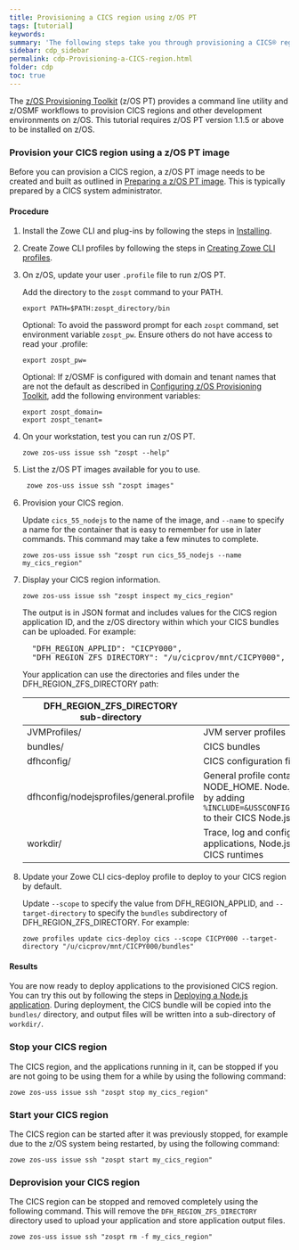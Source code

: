 ```yaml
---
title: Provisioning a CICS region using z/OS PT
tags: [tutorial]
keywords:
summary: 'The following steps take you through provisioning a CICS® region from a z/OS® Provisioning Toolkit image. You can then deploy and test applications using the CICS region.'
sidebar: cdp_sidebar
permalink: cdp-Provisioning-a-CICS-region.html
folder: cdp
toc: true
---
```


The [z/OS Provisioning Toolkit](https://developer.ibm.com/mainframe/products/zospt/) (z/OS PT) provides a command line utility and z/OSMF workflows to provision CICS regions and other development environments on z/OS. This tutorial requires z/OS PT version 1.1.5 or above to be installed on z/OS.

### Provision your CICS region using a z/OS PT image

Before you can provision a CICS region, a z/OS PT image needs to be created and built as outlined in [Preparing a z/OS PT image](cdp-Preparing-a-zOS-PT-image). This is typically prepared by a CICS system administrator.

#### Procedure

1. Install the Zowe CLI and plug-ins by following the steps in [Installing](cdp-Installing).

2. Create Zowe CLI profiles by following the steps in [Creating Zowe CLI profiles](cdp-Creating-Zowe-CLI-profiles).

3. On z/OS, update your user `.profile` file to run z/OS PT.

    Add the directory to the `zospt` command to your PATH.

    ```properties
    export PATH=$PATH:zospt_directory/bin
    ```

    Optional: To avoid the password prompt for each `zospt` command, set environment variable `zospt_pw`. Ensure others do not have access to read your .profile:

    ```properties
    export zospt_pw=
    ```

    Optional: If z/OSMF is configured with domain and tenant names that are not the default as described in [Configuring z/OS Provisioning Toolkit](https://www.ibm.com/support/knowledgecenter/en/SSXH44E_1.0.0/zospt/zospt-configuring.html), add the following environment variables:

    ```properties
    export zospt_domain=
    export zospt_tenant=
    ```

4. On your workstation, test you can run z/OS PT.

    ```console
    zowe zos-uss issue ssh "zospt --help"
    ```

5. List the z/OS PT images available for you to use.

    ```tex
     zowe zos-uss issue ssh "zospt images"
    ```

6. Provision your CICS region.

    Update `cics_55_nodejs` to the name of the image, and `--name` to specify a name for the container that is easy to remember for use in later commands. This command may take a few minutes to complete.

    ```console
    zowe zos-uss issue ssh "zospt run cics_55_nodejs --name my_cics_region"
    ```

7. Display your CICS region information.

    ```console
    zowe zos-uss issue ssh "zospt inspect my_cics_region"
    ```

    The output is in JSON format and includes values for the CICS region application ID, and the z/OS directory within which your CICS bundles can be uploaded. For example:

    <pre class="messageText">
     "DFH_REGION_APPLID": "CICPY000",
     "DFH_REGION_ZFS_DIRECTORY": "/u/cicprov/mnt/CICPY000",</pre>

    Your application can use the directories and files under the DFH_REGION_ZFS_DIRECTORY path:

    | DFH_REGION_ZFS_DIRECTORY<br>sub-directory | Usage                                                                                                                                                                                                           |
    | ----------------------------------------- | --------------------------------------------------------------------------------------------------------------------------------------------------------------------------------------------------------------- |
    | JVMProfiles/                              | JVM server profiles                                                                                                                                                                                             |
    | bundles/                                  | CICS bundles                                                                                                                                                                                                    |
    | dfhconfig/                                | CICS configuration files                                                                                                                                                                                        |
    | dfhconfig/nodejsprofiles/general.profile  | General profile containing values for WORK_DIR and NODE_HOME. Node.js application should include this by adding `%INCLUDE=&USSCONFIG;/nodejsprofiles/general.profile` to their CICS Node.js application profile |
    | workdir/                                  | Trace, log and configuration files create by applications, Node.js runtimes, Java runtimes, and CICS runtimes                                                                                                   |

8. Update your Zowe CLI cics-deploy profile to deploy to your CICS region by default.

    Update `--scope` to specify the value from DFH_REGION_APPLID, and `--target-directory` to specify the `bundles` subdirectory of DFH_REGION_ZFS_DIRECTORY. For example:

    ```console
    zowe profiles update cics-deploy cics --scope CICPY000 --target-directory "/u/cicprov/mnt/CICPY000/bundles"
    ```

#### Results

You are now ready to deploy applications to the provisioned CICS region. You can try this out by following the steps in [Deploying a Node.js application](cdp-Deploying-a-Nodejs-application). During deployment, the CICS bundle will be copied into the `bundles/` directory, and output files will be written into a sub-directory of `workdir/`.

### Stop your CICS region

The CICS region, and the applications running in it, can be stopped if you are not going to be using them for a while by using the following command:

```console
zowe zos-uss issue ssh "zospt stop my_cics_region"
```

### Start your CICS region

The CICS region can be started after it was previously stopped, for example due to the z/OS system being restarted, by using the following command:

```console
zowe zos-uss issue ssh "zospt start my_cics_region"
```

### Deprovision your CICS region

The CICS region can be stopped and removed completely using the following command. This will remove the `DFH_REGION_ZFS_DIRECTORY` directory used to upload your application and store application output files.

```console
zowe zos-uss issue ssh "zospt rm -f my_cics_region"
```
